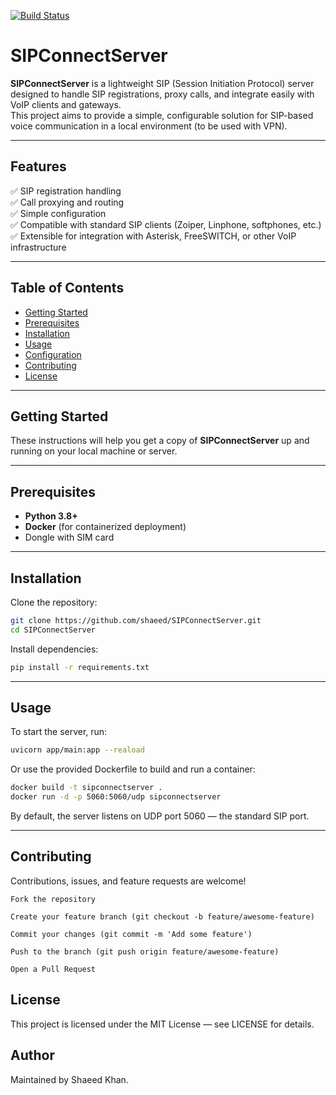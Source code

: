 [![Build Status](https://github.com/shaeed/SIPConnectServer/actions/workflows/python-app.yml/badge.svg)](https://github.com/shaeed/SIPConnectServer/actions/workflows/python-app.yml)

# SIPConnectServer

**SIPConnectServer** is a lightweight SIP (Session Initiation Protocol) server designed to handle SIP registrations, proxy calls, and integrate easily with VoIP clients and gateways.  
This project aims to provide a simple, configurable solution for SIP-based voice communication in a local environment (to be used with VPN).

---

## Features

✅ SIP registration handling  
✅ Call proxying and routing  
✅ Simple configuration  
✅ Compatible with standard SIP clients (Zoiper, Linphone, softphones, etc.)  
✅ Extensible for integration with Asterisk, FreeSWITCH, or other VoIP infrastructure

---

## Table of Contents

- [Getting Started](#getting-started)
- [Prerequisites](#prerequisites)
- [Installation](#installation)
- [Usage](#usage)
- [Configuration](#configuration)
- [Contributing](#contributing)
- [License](#license)

---

## Getting Started

These instructions will help you get a copy of **SIPConnectServer** up and running on your local machine or server.

---

## Prerequisites

- **Python 3.8+**
- **Docker** (for containerized deployment)
- Dongle with SIM card

---

## Installation

Clone the repository:

```bash
git clone https://github.com/shaeed/SIPConnectServer.git
cd SIPConnectServer
```
Install dependencies:
```bash
pip install -r requirements.txt
```
---

## Usage

To start the server, run:

```bash
uvicorn app/main:app --reaload
```
Or use the provided Dockerfile to build and run a container:

```bash
docker build -t sipconnectserver .
docker run -d -p 5060:5060/udp sipconnectserver
```
By default, the server listens on UDP port 5060 — the standard SIP port.

---

## Contributing

Contributions, issues, and feature requests are welcome!

    Fork the repository

    Create your feature branch (git checkout -b feature/awesome-feature)

    Commit your changes (git commit -m 'Add some feature')

    Push to the branch (git push origin feature/awesome-feature)

    Open a Pull Request

## License

This project is licensed under the MIT License — see LICENSE for details.

## Author

Maintained by Shaeed Khan.

